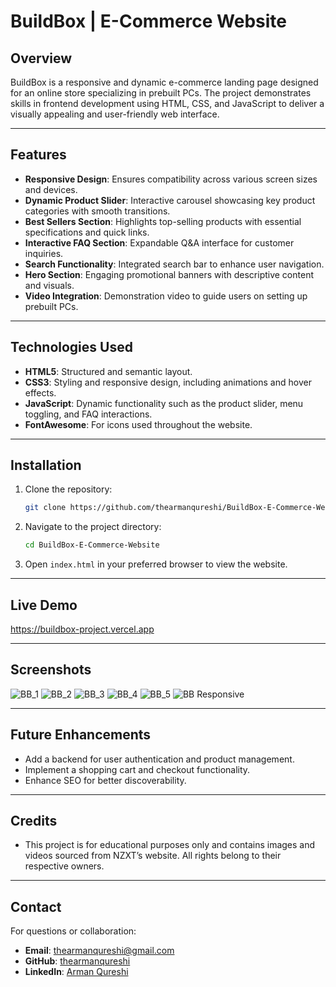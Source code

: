 # BuildBox | E-Commerce Website

## Overview  
BuildBox is a responsive and dynamic e-commerce landing page designed for an online store specializing in prebuilt PCs. The project demonstrates skills in frontend development using HTML, CSS, and JavaScript to deliver a visually appealing and user-friendly web interface.

---

## Features  
- **Responsive Design**: Ensures compatibility across various screen sizes and devices.  
- **Dynamic Product Slider**: Interactive carousel showcasing key product categories with smooth transitions.  
- **Best Sellers Section**: Highlights top-selling products with essential specifications and quick links.  
- **Interactive FAQ Section**: Expandable Q&A interface for customer inquiries.  
- **Search Functionality**: Integrated search bar to enhance user navigation.  
- **Hero Section**: Engaging promotional banners with descriptive content and visuals.  
- **Video Integration**: Demonstration video to guide users on setting up prebuilt PCs.  

---

## Technologies Used  
- **HTML5**: Structured and semantic layout.  
- **CSS3**: Styling and responsive design, including animations and hover effects.  
- **JavaScript**: Dynamic functionality such as the product slider, menu toggling, and FAQ interactions.  
- **FontAwesome**: For icons used throughout the website.  

---

## Installation  
1. Clone the repository:  
   ```bash
   git clone https://github.com/thearmanqureshi/BuildBox-E-Commerce-Website.git
   ```
2. Navigate to the project directory:  
   ```bash
   cd BuildBox-E-Commerce-Website
   ```
3. Open `index.html` in your preferred browser to view the website.

---

## Live Demo  
https://buildbox-project.vercel.app

---

## Screenshots  
![BB_1](https://github.com/thearmanqureshi/BuildBox-E-Commerce-Website/blob/main/Images/BB-1.png?raw=true)
![BB_2](https://github.com/thearmanqureshi/BuildBox-E-Commerce-Website/blob/main/Images/BB-2.png?raw=true)
![BB_3](https://github.com/thearmanqureshi/BuildBox-E-Commerce-Website/blob/main/Images/BB-3.png?raw=true)
![BB_4](https://github.com/thearmanqureshi/BuildBox-E-Commerce-Website/blob/main/Images/BB-4.png?raw=true)
![BB_5](https://github.com/thearmanqureshi/BuildBox-E-Commerce-Website/blob/main/Images/BB-5.png?raw=true)
![BB Responsive](https://github.com/thearmanqureshi/BuildBox-E-Commerce-Website/blob/main/Images/BB-Resp.png?raw=true)

---

## Future Enhancements  
- Add a backend for user authentication and product management.  
- Implement a shopping cart and checkout functionality.  
- Enhance SEO for better discoverability.  

---

## Credits  
- This project is for educational purposes only and contains images and videos sourced from NZXT’s website. All rights belong to their respective owners.

---

## Contact  
For questions or collaboration:  
- **Email**: [thearmanqureshi@gmail.com](mailto:thearmanqureshi@gmail.com)  
- **GitHub**: [thearmanqureshi](https://github.com/thearmanqureshi)  
- **LinkedIn**: [Arman Qureshi](https://www.linkedin.com/in/thearmanqureshi/)  
